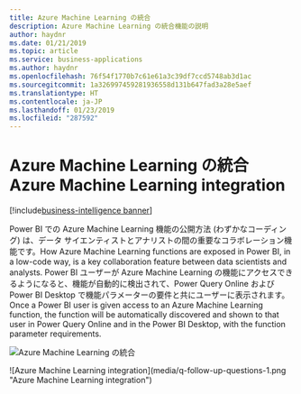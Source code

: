 ```yaml
---
title: Azure Machine Learning の統合
description: Azure Machine Learning の統合機能の説明
author: haydnr
ms.date: 01/21/2019
ms.topic: article
ms.service: business-applications
ms.author: haydnr
ms.openlocfilehash: 76f54f1770b7c61e61a3c39df7ccd5748ab3d1ac
ms.sourcegitcommit: 1a326997459281936558d131b647fad3a28e5aef
ms.translationtype: HT
ms.contentlocale: ja-JP
ms.lasthandoff: 01/23/2019
ms.locfileid: "287592"
---
```

# <a name="azure-machine-learning-integration"></a><span data-ttu-id="1c6e3-103">Azure Machine Learning の統合</span><span class="sxs-lookup"><span data-stu-id="1c6e3-103">Azure Machine Learning integration</span></span>

[!include[business-intelligence banner](../../../includes/business-intelligence.md)]

<span data-ttu-id="1c6e3-104">Power BI での Azure Machine Learning 機能の公開方法 (わずかなコーディング) は、データ サイエンティストとアナリストの間の重要なコラボレーション機能です。</span><span class="sxs-lookup"><span data-stu-id="1c6e3-104">How Azure Machine Learning functions are exposed in Power BI, in a low-code way, is a key collaboration feature between data scientists and analysts.</span></span> <span data-ttu-id="1c6e3-105">Power BI ユーザーが Azure Machine Learning の機能にアクセスできるようになると、機能が自動的に検出されて、Power Query Online および Power BI Desktop で機能パラメーターの要件と共にユーザーに表示されます。</span><span class="sxs-lookup"><span data-stu-id="1c6e3-105">Once a Power BI user is given access to an Azure Machine Learning function, the function will be automatically discovered and shown to that user in Power Query Online and in the Power BI Desktop, with the function parameter requirements.</span></span>

<span data-ttu-id="1c6e3-106">![Azure Machine Learning の統合](media/q-follow-up-questions-1.png "Azure Machine Learning の統合")
<!-- picture --></span><span class="sxs-lookup"><span data-stu-id="1c6e3-106">![Azure Machine Learning integration](media/q-follow-up-questions-1.png "Azure Machine Learning integration")
<!-- picture --></span></span>
